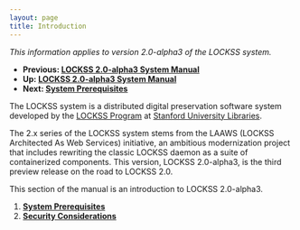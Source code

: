 ```yaml
---
layout: page
title: Introduction
---
```


*This information applies to version 2.0-alpha3 of the LOCKSS system.*

*   **Previous: [LOCKSS 2.0-alpha3 System Manual](..)**
*   **Up: [LOCKSS 2.0-alpha3 System Manual](..)**
*   **Next: [System Prerequisites](prerequisites)**

The LOCKSS system is a distributed digital preservation software system developed by the [LOCKSS Program](https://www.lockss.org/) at [Stanford University Libraries](https://library.stanford.edu/).

The 2.x series of the LOCKSS system stems from the LAAWS (LOCKSS Architected As Web Services) initiative, an ambitious modernization project that includes rewriting the classic LOCKSS daemon as a suite of containerized components. This version, LOCKSS 2.0-alpha3, is the third preview release on the road to LOCKSS 2.0.

This section of the manual is an introduction to LOCKSS 2.0-alpha3.

1.  [**System Prerequisites**](prerequisites)
1.  [**Security Considerations**](security)
